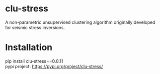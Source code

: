 # clu-stress
A non-parametric unsupervised clustering algorithm originally developed for seismic stress inversions.
# Installation
pip install clu-stress==0.0.11\
pypi project: 
https://pypi.org/project/clu-stress/ 
